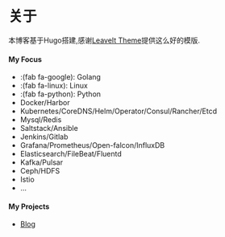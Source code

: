 # 关于




本博客基于Hugo搭建,感谢[LeaveIt Theme](https://github.com/liuzc/LeaveIt/)提供这么好的模版.

#### My Focus

* :(fab fa-google): Golang
* :(fab fa-linux): Linux
* :(fab fa-python): Python
* Docker/Harbor
* Kubernetes/CoreDNS/Helm/Operator/Consul/Rancher/Etcd
* Mysql/Redis
* Saltstack/Ansible
* Jenkins/Gitlab
* Grafana/Prometheus/Open-falcon/InfluxDB
* Elasticsearch/FileBeat/Fluentd
* Kafka/Pulsar
* Ceph/HDFS
* Istio
* ...

#### My Projects
* [Blog](https://github.com/iwz2099/iwz2099.github.io)
